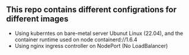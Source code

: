 ## This repo contains different configrations for different images
<ul>
    <li>
        Using kuberntes on bare-metal server Ubunut Linux (22.04), and the container runtime used on node containerd://1.6.4
    </li>
    <li>
        Using nginx ingress controller on NodePort (No LoadBalancer)
    </li>
</ul>